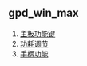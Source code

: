 ## gpd_win_max
1. [主板功能键](/note/md/设备/gpd_win_max/主板功能键)
1. [功耗调节](/note/md/设备/gpd_win_max/功耗调节)
1. [手柄功能](/note/md/设备/gpd_win_max/手柄功能)
